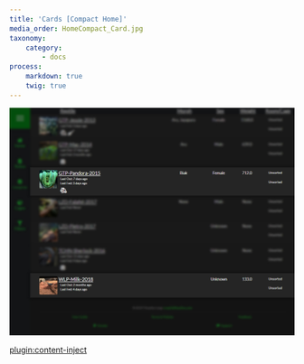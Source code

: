 ```yaml
---
title: 'Cards [Compact Home]'
media_order: HomeCompact_Card.jpg
taxonomy:
    category:
        - docs
process:
    markdown: true
    twig: true
---
```


![](HomeCompact_Card.jpg)

[plugin:content-inject](/partials/homepage-icon-table)